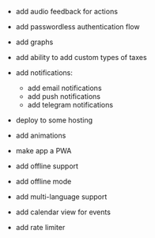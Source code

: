 - add audio feedback for actions

- add passwordless authentication flow

- add graphs

- add ability to add custom types of taxes

- add notifications:

  - add email notifications
  - add push notifications
  - add telegram notifications

- deploy to some hosting

- add animations

- make app a PWA

- add offline support

- add offline mode

- add multi-language support

- add calendar view for events

- add rate limiter
